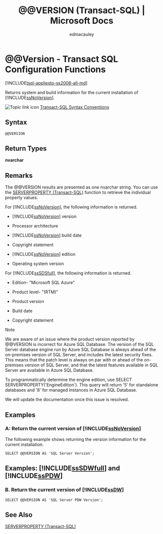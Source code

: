 ﻿---
title: "@@VERSION (Transact-SQL) | Microsoft Docs"
ms.custom: ""
ms.date: "03/20/2018"
ms.prod: sql
ms.prod_service: "database-engine, sql-database, sql-data-warehouse, pdw"
ms.reviewer: ""
ms.suite: "sql"
ms.technology: t-sql
ms.tgt_pltfrm: ""
ms.topic: "language-reference"
f1_keywords: 
  - "@@VERSION"
  - "@@VERSION_TSQL"
dev_langs: 
  - "TSQL"
helpviewer_keywords: 
  - "@@VERSION function"
  - "current SQL Server installation information"
  - "versions [SQL Server], @@VERSION"
  - "processors [SQL Server], types"
ms.assetid: 385ba80e-7c28-41a5-9cdb-5648f3785983
caps.latest.revision: 40
author: edmacauley
ms.author: edmaca
manager: craigg
monikerRange: ">= aps-pdw-2016 || = azuresqldb-current || = azure-sqldw-latest || >= sql-server-2016 || = sqlallproducts-allversions"
---
# &#x40;&#x40;Version - Transact SQL Configuration Functions
[!INCLUDE[tsql-appliesto-ss2008-all-md](../../includes/tsql-appliesto-ss2008-all-md.md)]

  Returns system and build information for the current installation of [!INCLUDE[ssNoVersion](../../includes/ssnoversion-md.md)].  
  
 ![Topic link icon](../../database-engine/configure-windows/media/topic-link.gif "Topic link icon") [Transact-SQL Syntax Conventions](../../t-sql/language-elements/transact-sql-syntax-conventions-transact-sql.md)  
  
## Syntax  
  
```  
@@VERSION  
```  
  
## Return Types  
 **nvarchar**  
  
## Remarks  
 The @@VERSION results are presented as one nvarchar string. You can use the [SERVERPROPERTY &#40;Transact-SQL&#41;](../../t-sql/functions/serverproperty-transact-sql.md) function to retrieve the individual property values.  
  
 For [!INCLUDE[ssNoVersion](../../includes/ssnoversion-md.md)], the following information is returned.  
  
-   [!INCLUDE[ssNoVersion](../../includes/ssnoversion-md.md)] version  
  
-   Processor architecture  
  
-   [!INCLUDE[ssNoVersion](../../includes/ssnoversion-md.md)] build date  
  
-   Copyright statement  
  
-   [!INCLUDE[ssNoVersion](../../includes/ssnoversion-md.md)] edition  
  
-   Operating system version  
  
 For [!INCLUDE[ssSDSfull](../../includes/sssdsfull-md.md)], the following information is returned.  
  
-   Edition- "Microsoft SQL Azure"  
  
-   Product level- "(RTM)"  
  
-   Product version  
  
-   Build date  
  
-   Copyright statement  

> [!NOTE]  
> We are aware of an issue where the product version reported by @@VERSION is incorrect for Azure SQL Database. 
> The version of the SQL Server database engine run by Azure SQL Database is always ahead of the on-premises version of SQL Server, and includes the latest security fixes. This means that the patch level is always on par with or ahead of the on-premises version of SQL Server, and that the latest features available in SQL Server are available in Azure SQL Database.
>
> To programmatically determine the engine edition, use SELECT SERVERPROPERTY('EngineEdition'). This query will return '5' for standalone databases and '8' for managed instances in Azure SQL Database. 
>
> We will update the documentation once this issue is resolved.

  
## Examples  
  
### A: Return the current version of [!INCLUDE[ssNoVersion](../../includes/ssnoversion-md.md)]  
 The following example shows returning the version information for the current installation.  
  
```  
SELECT @@VERSION AS 'SQL Server Version';  
```  
  
## Examples: [!INCLUDE[ssSDWfull](../../includes/sssdwfull-md.md)] and [!INCLUDE[ssPDW](../../includes/sspdw-md.md)]  
  
### B. Return the current version of [!INCLUDE[ssDW](../../includes/ssdw-md.md)]  
  
```  
SELECT @@VERSION AS 'SQL Server PDW Version';  
```  
  
## See Also  
 [SERVERPROPERTY &#40;Transact-SQL&#41;](../../t-sql/functions/serverproperty-transact-sql.md)  
  
  

